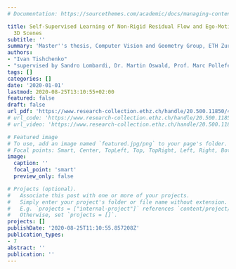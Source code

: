 ```yaml
---
# Documentation: https://sourcethemes.com/academic/docs/managing-content/

title: Self-Supervised Learning of Non-Rigid Residual Flow and Ego-Motion in Dynamic
  3D Scenes
subtitle: ''
summary: 'Master''s thesis, Computer Vision and Geometry Group, ETH Zurich'
authors:
- "Ivan Tishchenko" 
- "supervised by Sandro Lombardi, Dr. Martin Oswald, Prof. Marc Pollefeys"
tags: []
categories: []
date: '2020-01-01'
lastmod: 2020-08-25T13:10:55+02:00
featured: false
draft: false
url_pdf: 'https://www.research-collection.ethz.ch/handle/20.500.11850/431668'
# url_code: 'https://www.research-collection.ethz.ch/handle/20.500.11850/431668'
# url_video: 'https://www.research-collection.ethz.ch/handle/20.500.11850/431668'

# Featured image
# To use, add an image named `featured.jpg/png` to your page's folder.
# Focal points: Smart, Center, TopLeft, Top, TopRight, Left, Right, BottomLeft, Bottom, BottomRight.
image:
  caption: ''
  focal_point: 'smart'
  preview_only: false

# Projects (optional).
#   Associate this post with one or more of your projects.
#   Simply enter your project's folder or file name without extension.
#   E.g. `projects = ["internal-project"]` references `content/project/deep-learning/index.md`.
#   Otherwise, set `projects = []`.
projects: []
publishDate: '2020-08-25T11:10:55.857208Z'
publication_types:
- 7
abstract: ''
publication: ''
---
```

